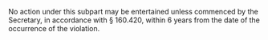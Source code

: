 No action under this subpart may be entertained unless commenced by the Secretary, in accordance with § 160.420, within 6 years from the date of the occurrence of the violation.
